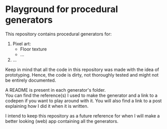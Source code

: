 # Playground for procedural generators

This repository contains procedural generators for:
1. Pixel art:
   - Floor texture
   - ...
2. ...

Keep in mind that all the code in this repository was made with the idea of prototyping.
Hence, the code is dirty, not thoroughly tested and might not be entirely documented.

A README is present in each generator's folder.  
You can find the reference(s) I used to make the generator and a link to a codepen if you want to play around with it.
You will also find a link to a post explaining how I did it when it is written.

I intend to keep this repository as a future reference for when I will make a better looking (web) app containing all the generators.